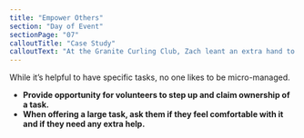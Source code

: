 ```yaml
---
title: "Empower Others"
section: "Day of Event"
sectionPage: "07"
calloutTitle: "Case Study"
calloutText: "At the Granite Curling Club, Zach leant an extra hand to volunteer for an open house. His goal is to one day be on the board and is trying to work his way up by being friendly and knowing the ins and outs of how the club works. At the open house, Susan, the volunteer coordinator, gave him the task of following up with people who just finished curling. He decided to make a fun activity out of it by putting people into groups and having them chat with experienced curlers while playing games in the bar. Because they stuck around longer, Zach was able to follow up with every one of them to answer their questions and got more people interested in joining the club than at a typical open house event. Susan felt great about this and is now thinking about letting Zach be the coordinator for future open houses."
---
```


While it’s helpful to have specific tasks, no one likes to be micro-managed.

- **Provide opportunity for volunteers to step up and claim ownership of a task.**
- **When offering a large task, ask them if they feel comfortable with it and if they need any extra help.**
